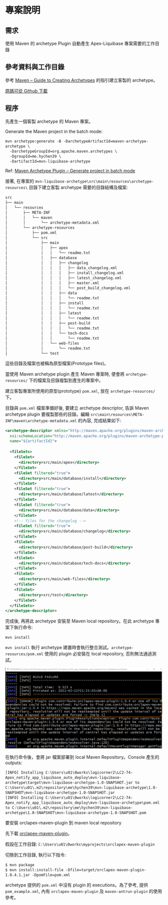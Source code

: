 # 專案說明

## 需求

使用 Maven 的 archetype Plugin 自動產生 Apex-Liquibase 專案需要的工作目錄

## 參考資料與工作目錄

參考 [Maven &#x2013; Guide to Creating Archetypes](https://maven.apache.org/guides/mini/guide-creating-archetypes.html) 的指引建立客製的 archetype。

[原碼可從 Github 下載](https://github.com/hychen39/mvn-liquibase-archetype)

## 程序

先產生一個客製 archetype 的 Maven 專案。

Generate the Maven project in the batch mode:
```
mvn archetype:generate -B -DarchetypeArtifactId=maven-archetype-archetype \
  -DarchetypeGroupId=org.apache.maven.archetypes \
  -DgroupId=me.hychen39 \
  -DartifactId=mvn-liquibase-archetype
```

Ref: [Maven Archetype Plugin &#x2013; Generate project in batch mode](https://maven.apache.org/archetype/maven-archetype-plugin/examples/generate-batch.html)

接著, 在專案的 `mvn-liquibase-archetype\src\main\resources\archetype-resources\` 目錄下建立客製 archetype 需要的目錄結構及檔案:

```
src
├── main
│   └── resources
│       ├── META-INF
│       │   └── maven
│       │       └── archetype-metadata.xml
│       └── archetype-resources
│           ├── pom.xml
│           └── src
│               ├── main
│               │   ├── apex
│               │   │   └── readme.txt
│               │   ├── database
│               │   │   ├── changelog
│               │   │   │   ├── data_changelog.xml
│               │   │   │   ├── install_changelog.xml
│               │   │   │   ├── latest_changelog.xml
│               │   │   │   ├── master.xml
│               │   │   │   └── post_build_changelog.xml
│               │   │   ├── data
│               │   │   │   └── readme.txt
│               │   │   ├── install
│               │   │   │   └── readme.txt
│               │   │   ├── latest
│               │   │   │   └── readme.txt
│               │   │   ├── post-build
│               │   │   │   └── readme.txt
│               │   │   └── tech-docs
│               │   │       └── readme.txt
│               │   └── web-files
│               │       └── readme.txt
│               └── test
```

這些目錄及檔案也被稱為原型檔案(Prototype files)。

當使用 Maven archetype plugin 產生 Maven 專案時, 便會將 `archetype-resources/` 下的檔案及目錄複製到產生的專案中。

建立客製專案所使用的原型(prototype) `pom.xml`, 放在 `archetype-resources/` 下。

目錄與 `pom.xml` 檔案準備好後, 要建立 archetype descriptor, 告訴 Maven archetype plugin 要複製那些的目錄。編輯 `src\main\resources\META-INF\maven\archetype-metadata.xml` 的內容, 完成結果如下:

```xml
<archetype-descriptor xmlns="http://maven.apache.org/plugins/maven-archetype-plugin/archetype-descriptor/1.0.0" xmlns:xsi="http://www.w3.org/2001/XMLSchema-instance"
  xsi:schemaLocation="http://maven.apache.org/plugins/maven-archetype-plugin/archetype-descriptor/1.0.0 http://maven.apache.org/xsd/archetype-descriptor-1.0.0.xsd"
  name="${artifactId}">

  <fileSets>
    <fileSet>
      <directory>src/main/apex</directory>
    </fileSet>
    <fileSet filtered="true">
      <directory>src/main/database/install</directory>
    </fileSet>
    <fileSet filtered="true">
      <directory>src/main/database/latest</directory>
    </fileSet>
    <fileSet filtered="true">
      <directory>src/main/database/data</directory>
    </fileSet>
    <!-- files for the changelog -->
    <fileSet filtered="true">
      <directory>src/main/database/changelog</directory>
    </fileSet>
    <fileSet>
      <directory>src/main/database/post-build</directory>
    </fileSet>
    <fileSet>
      <directory>src/main/database/tech-docs</directory>
    </fileSet>
    <fileSet>
      <directory>src/main/web-files</directory>
    </fileSet>
    <fileSet>
      <directory>src/test</directory>
    </fileSet>
  </fileSets>
</archetype-descriptor>
```

完成後, 再將此 archetype 安裝至 Maven local repository。在此 archetype 專案下執行命令:

```
mvn install
```

`mvn install` 執行 archetype 建置時會執行整合測試。`archetype-resources/pom.xml` 使用的 plugin 必安裝在 local repository, 否則無法通過測試。

![](../resources/img/i01.png)

在執行命令後，會將 jar 檔案部署到 local Maven Repository。Console 產生的 outputs:
```
[INFO] Installing C:\Users\u01\0works\logicorner2\LC2-74-Apex_notify_app_liquibase_auto_deploy\mvn-liquibase-archetype\target\mvn-liquibase-archetype-1.0-SNAPSHOT.jar to C:\Users\u01\.m2\repository\me\hychen39\mvn-liquibase-archetype\1.0-SNAPSHOT\mvn-liquibase-archetype-1.0-SNAPSHOT.jar
[INFO] Installing C:\Users\u01\0works\logicorner2\LC2-74-Apex_notify_app_liquibase_auto_deploy\mvn-liquibase-archetype\pom.xml to C:\Users\u01\.m2\repository\me\hychen39\mvn-liquibase-archetype\1.0-SNAPSHOT\mvn-liquibase-archetype-1.0-SNAPSHOT.pom
```

要安裝 orclapex-maven-plugin 到 maven local repository

先下載 [orclapex-maven-plugin](https://github.com/hychen39/orclapex-maven-plugin.git)。

假設在工作目錄: `C:\Users\u01\0works\myprojects\orclapex-maven-plugin`

切換到工作目錄, 執行以下指令:
```
$ mvn package
$ mvn install:install-file -Dfile=target/orclapex-maven-plugin-1.0.4.1.jar -DpomFile=pom.xml
```

archetype 提供的 `pom.xml` 中沒有 plugin 的 executions。為了參考, 提供 `pom_example.xml`, 內有 `orclapex-maven-plugin` 及 `maven-antrun-plugin` 的使用參考。